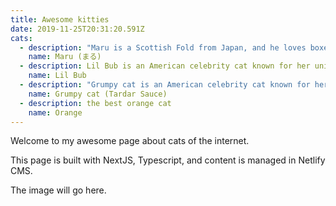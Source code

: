 ```yaml
---
title: Awesome kitties
date: 2019-11-25T20:31:20.591Z
cats:
  - description: "Maru is a Scottish Fold from Japan, and he loves boxes."
    name: Maru (まる)
  - description: Lil Bub is an American celebrity cat known for her unique appearance.
    name: Lil Bub
  - description: "Grumpy cat is an American celebrity cat known for her grumpy appearance. "
    name: Grumpy cat (Tardar Sauce)
  - description: the best orange cat
    name: Orange
---
```


Welcome to my awesome page about cats of the internet.

This page is built with NextJS, Typescript, and content is managed in Netlify CMS.

The image will go here.

